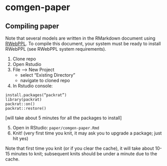 # comgen-paper


## Compiling paper

Note that several models are written in the RMarkdown document using [RWebPPL](https://github.com/mhtess/rwebppl). To compile this document, your system must be ready to install RWebPPL (see RWebPPL system requirements).

1. Clone repo
2. Open Rstudio
3. File —> New Project
	- select “Existing Directory”
	- navigate to cloned repo
4. In Rstudio console:
  ```
  install.packages(“packrat”)
  library(packrat)
  packrat::on()
  packrat::restore()
  ```

  [will take about 5 minutes for all the packages to install]

 5. Open in RStudio: `paper/comgen-paper.Rmd`
 6. Knit! (very first time you knit, it may ask you to upgrade a package; just hit yes)
 
Note that first time you knit (or if you clear the cache), it will take about 10-15 minutes to knit; subsequent knits should be under a minute due to the cache.
